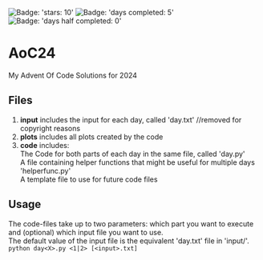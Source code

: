 ![Badge: 'stars: 10'](https://img.shields.io/badge/stars%20%E2%AD%90-10-yellow)
![Badge: 'days completed: 5'](https://img.shields.io/badge/days%20completed-5-blue)
![Badge: 'days half completed: 0'](https://img.shields.io/badge/days%20half%20completed-0-lightblue)
# AoC24
My Advent Of Code Solutions for 2024

## Files
1.  **input** includes the input for each day, called 'day<X>.txt' //removed for copyright reasons
2.  **plots** includes all plots created by the code
3.  **code** includes:\
  The Code for both parts of each day in the same file, called 'day<X>.py' \
  A file containing helper functions that might be useful for multiple days 'helperfunc.py' \
  A template file to use for future code files
  
## Usage
  The code-files take up to two parameters: which part you want to execute and (optional) which input file you want to use.\
  The default value of the input file is the equivalent 'day<X>.txt' file in 'input/'.\
  ```python day<X>.py <1|2> [<input>.txt] ```
